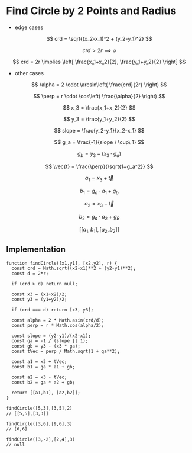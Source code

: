 # Find Circle by 2 Points and Radius

* edge cases

$$
crd = \sqrt{(x_2-x_1)^2 + (y_2-y_1)^2}
$$

$$
crd > 2r \implies \varnothing
$$

$$
crd = 2r \implies \left[ \frac{x_1+x_2}{2}, \frac{y_1+y_2}{2} \right]
$$

* other cases

$$
\alpha = 2 \cdot \arcsin\left( \frac{crd}{2r} \right)
$$

$$
\perp = r \cdot \cos\left( \frac{\alpha}{2} \right)
$$

$$
x_3 = \frac{x_1+x_2}{2}
$$

$$
y_3 = \frac{y_1+y_2}{2}
$$

$$
slope = \frac{y_2-y_1}{x_2-x_1}
$$

$$
g_a = \frac{-1}{slope \ \cup\ 1}
$$

$$
g_b = y_3 - (x_3 \cdot g_a)
$$

$$
\vec{t} = \frac{\perp}{\sqrt{1+g_a^2}}
$$

$$
a_1 = x_3 + \vec{t}
$$

$$
b_1 = g_a \cdot a_1 + g_b
$$

$$
a_2 = x_3 - \vec{t}
$$

$$
b_2 = g_a \cdot a_2 + g_B
$$

$$
\left[ [a_1, b_1] , [a_2, b_2] \right]
$$

## Implementation

```
function findCircle([x1,y1], [x2,y2], r) {
  const crd = Math.sqrt((x2-x1)**2 + (y2-y1)**2);
  const d = 2*r;

  if (crd > d) return null;

  const x3 = (x1+x2)/2;
  const y3 = (y1+y2)/2;
  
  if (crd === d) return [x3, y3];

  const alpha = 2 * Math.asin(crd/d);
  const perp = r * Math.cos(alpha/2);

  const slope = (y2-y1)/(x2-x1);
  const ga = -1 / (slope || 1);
  const gb = y3 - (x3 * ga);
  const tVec = perp / Math.sqrt(1 + ga**2);

  const a1 = x3 + tVec;
  const b1 = ga * a1 + gb;

  const a2 = x3 - tVec;
  const b2 = ga * a2 + gb;

  return [[a1,b1], [a2,b2]];
}
```

```
findCircle([5,3],[3,5],2)
// [[5,5],[3,3]]

findCircle([3,6],[9,6],3)
// [6,6]

findCircle([3,-2],[2,4],3)
// null
```